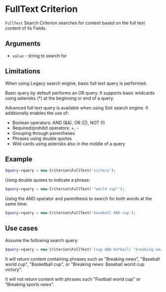 # FullText Criterion

`FullText` Search Criterion searches for content based on the full text content of its Fields.

## Arguments

- `value` - string to search for

## Limitations

When using Legacy search engine, basic full text query is performed.

Basic query by default performs an OR query.
It supports basic wildcards using asterisks (\*) at the beginning or end of a query.

Advanced full text query is available when using Solr search engine.
It additionally enables the use of:

- Boolean operators: AND (&&), OR (||), NOT (!)
- Required/prohibit operators: +, -
- Grouping through parentheses
- Phrases using double quotes
- Wild cards using asterisks also in the middle of a query

## Example

``` php
$query->query = new Criterion\FullText('victory');
```

Using double quotes to indicate a phrase:

``` php
$query->query = new Criterion\FullText('"world cup"');
```

Using the AND operator and parenthesis to search for both words at the same time:

``` php
$query->query = new Criterion\FullText('baseball AND cup');
```

## Use cases

Assume the following search query:

``` php
$query->query = new Criterion\FullText('(cup AND ba*ball) "breaking news"');
```

It will return content containing phrases such as "Breaking news", "Baseball world cup", "Basketball cup",
or "Breaking news: Baseball world cup victory".

It will not return content with phrases such "Football world cup" or "Breaking sports news".
